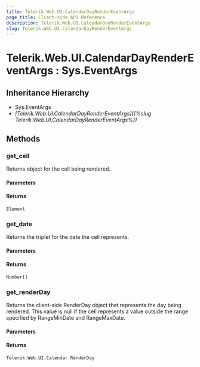 ```yaml
---
title: Telerik.Web.UI.CalendarDayRenderEventArgs
page_title: Client-side API Reference
description: Telerik.Web.UI.CalendarDayRenderEventArgs
slug: Telerik.Web.UI.CalendarDayRenderEventArgs
---
```


# Telerik.Web.UI.CalendarDayRenderEventArgs : Sys.EventArgs 

## Inheritance Hierarchy

* Sys.EventArgs
* *[Telerik.Web.UI.CalendarDayRenderEventArgs]({%slug Telerik.Web.UI.CalendarDayRenderEventArgs%})*

## Methods

###  get_cell

Returns object for the cell being rendered.

#### Parameters

#### Returns

`Element` 

###  get_date

Returns the triplet for the date the cell represents.

#### Parameters

#### Returns

`Number[]` 

###  get_renderDay

Returns the client-side RenderDay object that represents the day being rendered. This value is null if the cell represents a value outside the range specified by RangeMinDate and RangeMaxDate.

#### Parameters

#### Returns

`Telerik.Web.UI.Calendar.RenderDay` 


